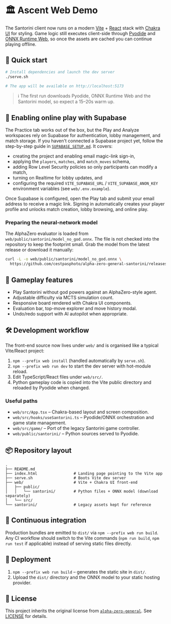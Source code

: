 # 🏛️ Ascent Web Demo

The Santorini client now runs on a modern [Vite](https://vitejs.dev/) +
[React](https://react.dev/) stack with [Chakra UI](https://chakra-ui.com/) for
styling. Game logic still executes client-side through
[Pyodide](https://pyodide.org/) and [ONNX Runtime Web](https://onnxruntime.ai/),
so once the assets are cached you can continue playing offline.

## 🚀 Quick start

```bash
# Install dependencies and launch the dev server
./serve.sh

# The app will be available on http://localhost:5173
```

> ℹ️ The first run downloads Pyodide, ONNX Runtime Web and the Santorini model,
> so expect a 15–20s warm up.

## 🔐 Enabling online play with Supabase

The Practice tab works out of the box, but the Play and Analyze workspaces rely
on Supabase for authentication, lobby management, and match storage. If you
haven't connected a Supabase project yet, follow the step-by-step guide in
[`SUPABASE_SETUP.md`](SUPABASE_SETUP.md). It covers:

- creating the project and enabling email magic-link sign-in,
- applying the `players`, `matches`, and `match_moves` schema,
- adding Row Level Security policies so only participants can modify a match,
- turning on Realtime for lobby updates, and
- configuring the required `VITE_SUPABASE_URL` / `VITE_SUPABASE_ANON_KEY`
  environment variables (see `web/.env.example`).

Once Supabase is configured, open the Play tab and submit your email address to
receive a magic link. Signing in automatically creates your player profile and
unlocks match creation, lobby browsing, and online play.

### Preparing the neural-network model

The AlphaZero evaluator is loaded from `web/public/santorini/model_no_god.onnx`.
The file is not checked into the repository to keep the footprint small. Grab
the model from the latest release or download it manually:

```bash
curl -L -o web/public/santorini/model_no_god.onnx \
  https://github.com/cestpasphoto/alpha-zero-general-santorini/releases/latest/download/model_no_god.onnx
```

## 🧩 Gameplay features

- Play Santorini without god powers against an AlphaZero-style agent.
- Adjustable difficulty via MCTS simulation count.
- Responsive board rendered with Chakra UI components.
- Evaluation bar, top-move explorer and move history modal.
- Undo/redo support with AI autopilot when appropriate.

## 🛠️ Development workflow

The front-end source now lives under `web/` and is organised like a typical
Vite/React project:

1. `npm --prefix web install` (handled automatically by `serve.sh`).
2. `npm --prefix web run dev` to start the dev server with hot-module reload.
3. Edit TypeScript/React files under `web/src/`.
4. Python gameplay code is copied into the Vite public directory and reloaded by
   Pyodide when changed.

### Useful paths

- `web/src/App.tsx` – Chakra-based layout and screen composition.
- `web/src/hooks/useSantorini.ts` – Pyodide/ONNX orchestration and game state
  management.
- `web/src/game/` – Port of the legacy Santorini game controller.
- `web/public/santorini/` – Python sources served to Pyodide.

## 📦 Repository layout

```
.
├── README.md
├── index.html                # Landing page pointing to the Vite app
├── serve.sh                  # Boots Vite dev server
├── web/                      # Vite + Chakra UI front-end
│   ├── public/
│   │   └── santorini/        # Python files + ONNX model (download separately)
│   └── src/
└── santorini/                # Legacy assets kept for reference
```

## 🧪 Continuous integration

Production bundles are emitted to `dist/` via `npm --prefix web run build`. Any
CI workflow should switch to the Vite commands (`npm run build`, `npm run test`
if applicable) instead of serving static files directly.

## 🚢 Deployment

1. `npm --prefix web run build` – generates the static site in `dist/`.
2. Upload the `dist/` directory and the ONNX model to your static hosting
   provider.

## 📝 License

This project inherits the original license from
[`alpha-zero-general`](https://github.com/suragnair/alpha-zero-general). See
[LICENSE](LICENSE) for details.
